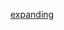 [expanding](https://huggglee.github.io/Game_Training/phase1/basic_math_physic/rotation_basic/expanding_rotation/index.html)
